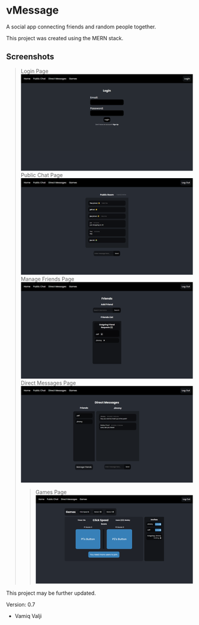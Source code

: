 # vMessage

A social app connecting friends and random people together.

This project was created using the MERN stack.

## Screenshots

> Login Page
> ![](readme_images/login_page.PNG)
> Public Chat Page
> ![](readme_images/public_chat.PNG)
> Manage Friends Page
> ![](readme_images/manage_friends_page.PNG)
> Direct Messages Page
> ![](readme_images/direct_messages_page.PNG)
> > Games Page
> ![](readme_images/games_page.PNG)

This project may be further updated.

Version: 0.7

- Vamiq Valji
